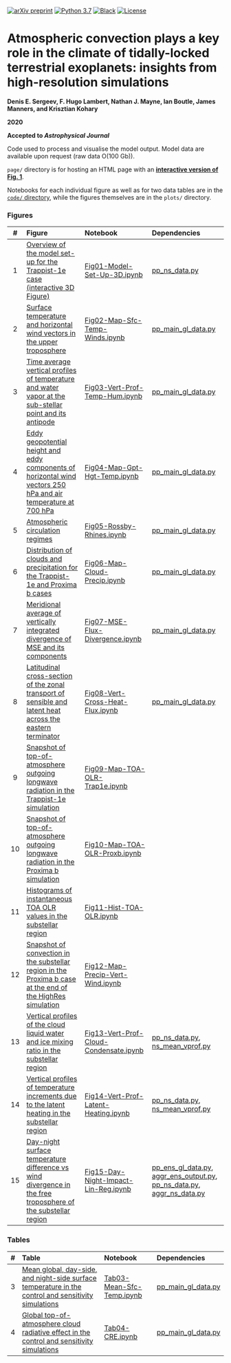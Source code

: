 [![arXiv preprint](https://img.shields.io/badge/arXiv-2004.03007-red)](https://arxiv.org/abs/2004.03007)
[![Python 3.7](https://img.shields.io/badge/python-3.7-blue.svg)](https://www.python.org/downloads/release/python-370/)
[![Black](https://img.shields.io/badge/code%20style-black-000000.svg)](https://github.com/psf/black)
[![License](https://img.shields.io/badge/license-GPL3-green)](LICENSE)

# Atmospheric convection plays a key role in the climate of tidally-locked terrestrial exoplanets: insights from high-resolution simulations
**Denis E. Sergeev, F. Hugo Lambert, Nathan J. Mayne, Ian Boutle, James Manners, and Krisztian Kohary**

**2020**

**Accepted to *Astrophysical Journal***

Code used to process and visualise the model output.
Model data are available upon request (raw data O(100 Gb)).

`page/` directory is for hosting an HTML page with an **[interactive version of Fig. 1](https://dennissergeev.github.io/exoconvection-apj-2020)**.

Notebooks for each individual figure as well as for two data tables are in the [`code/` directory](code), while the figures themselves are in the `plots/` directory.

### Figures
|  #  | Figure                                                                                                                                                                                                    | Notebook                                                                              | Dependencies                                                                                                                                                             |
|:---:|:----------------------------------------------------------------------------------------------------------------------------------------------------------------------------------------------------------|:--------------------------------------------------------------------------------------|:-------------------------------------------------------------------------------------------------------------------------------------------------------------------------|
|  1 | [Overview of the model set-up for the Trappist-1e case (interactive 3D Figure)](plots/trap1e_grcs_110d_view3d__enlarged.png)                                                                              | [Fig01-Model-Set-Up-3D.ipynb](https://nbviewer.jupyter.org/github/dennissergeev/exoconvection-apj-2020/blob/master/code/Fig01-Model-Set-Up-3D.ipynb)                       | [pp_ns_data.py](code/pp_ns_data.py)                                                                                                                                      |
|  2 | [Surface temperature and horizontal wind vectors in the upper troposphere](plots/trap1e_proxb__grcs_llcs_all_rain_acoff__tsfc_winds__plev250hpa.pdf)                                                      | [Fig02-Map-Sfc-Temp-Winds.ipynb](https://nbviewer.jupyter.org/github/dennissergeev/exoconvection-apj-2020/blob/master/code/Fig02-Map-Sfc-Temp-Winds.ipynb)                 | [pp_main_gl_data.py](code/pp_main_gl_data.py)                                                                                                                            |
|  3 | [Time average vertical profiles of temperature and water vapor at the sub-stellar point and its antipode](plots/trap1e_proxb__grcs_llcs_all_rain_acoff__vprof_daynight_pm01deg__temp_shum)                | [Fig03-Vert-Prof-Temp-Hum.ipynb](https://nbviewer.jupyter.org/github/dennissergeev/exoconvection-apj-2020/blob/master/code/Fig03-Vert-Prof-Temp-Hum.ipynb)                 | [pp_main_gl_data.py](code/pp_main_gl_data.py)                                                                                                                            |
|  4 | [Eddy geopotential height and eddy components of horizontal wind vectors 250 hPa and air temperature at 700 hPa](plots/trap1e_proxb__grcs_llcs_all_rain_acoff__ghgt_winds_eddy__250hpa__temp__700hpa.pdf) | [Fig04-Map-Gpt-Hgt-Temp.ipynb](https://nbviewer.jupyter.org/github/dennissergeev/exoconvection-apj-2020/blob/master/code/Fig04-Map-Gpt-Hgt-Temp.ipynb)                     | [pp_main_gl_data.py](code/pp_main_gl_data.py)                                                                                                                            |
|  5 | [Atmospheric circulation regimes](plots/trap1e_proxb__grcs_llcs_all_rain_acoff__nondim_rossby_rhines__hgt0-15km.pdf)                                                                                      | [Fig05-Rossby-Rhines.ipynb](https://nbviewer.jupyter.org/github/dennissergeev/exoconvection-apj-2020/blob/master/code/Fig05-Rossby-Rhines.ipynb)                           | [pp_main_gl_data.py](code/pp_main_gl_data.py)                                                                                                                            |
|  6 | [Distribution of clouds and precipitation for the Trappist-1e and Proxima b cases](plots/trap1e_proxb__grcs_llcs_all_rain_acoff__cloud_types__w_precip.pdf)                                               | [Fig06-Map-Cloud-Precip.ipynb](https://nbviewer.jupyter.org/github/dennissergeev/exoconvection-apj-2020/blob/master/code/Fig06-Map-Cloud-Precip.ipynb)                     | [pp_main_gl_data.py](code/pp_main_gl_data.py)                                                                                                                            |
|  7 | [Meridional average of vertically integrated divergence of MSE and its components](plots/trap1e_proxb__grcs_llcs_all_rain_acoff__mse_div_merid_mean.pdf)                                                  | [Fig07-MSE-Flux-Divergence.ipynb](https://nbviewer.jupyter.org/github/dennissergeev/exoconvection-apj-2020/blob/master/code/Fig07-MSE-Flux-Divergence.ipynb)               | [pp_main_gl_data.py](code/pp_main_gl_data.py)                                                                                                                            |
|  8 | [Latitudinal cross-section of the zonal transport of sensible and latent heat across the eastern terminator](plots/trap1e_proxb__grcs_llcs_all_rain_acoff__vcross_lon90E__hgt0-16__zonal_fluxes.pdf)      | [Fig08-Vert-Cross-Heat-Flux.ipynb](https://nbviewer.jupyter.org/github/dennissergeev/exoconvection-apj-2020/blob/master/code/Fig08-Vert-Cross-Heat-Flux.ipynb)             | [pp_main_gl_data.py](code/pp_main_gl_data.py)                                                                                                                            |
|  9 | [Snapshot of top-of-atmosphere outgoing longwave radiation in the Trappist-1e simulation](plots/trap1e__grcs__toa_olr_map__102d.pdf)                                                                      | [Fig09-Map-TOA-OLR-Trap1e.ipynb](https://nbviewer.jupyter.org/github/dennissergeev/exoconvection-apj-2020/blob/master/code/Fig09-Map-TOA-OLR-Trap1e.ipynb)                 |                                                                                                                                                                          |
| 10 | [Snapshot of top-of-atmosphere outgoing longwave radiation in the Proxima b simulation](plots/proxb__grcs__toa_olr_map__100d.pdf)                                                                         | [Fig10-Map-TOA-OLR-Proxb.ipynb](https://nbviewer.jupyter.org/github/dennissergeev/exoconvection-apj-2020/blob/master/code/Fig10-Map-TOA-OLR-Proxb.ipynb)                   |                                                                                                                                                                          |
| 11 | [Histograms of instantaneous TOA OLR values in the substellar region](plots/trap1e_proxb__grcs__toa_olr_hist.pdf)                                                                                         | [Fig11-Hist-TOA-OLR.ipynb](https://nbviewer.jupyter.org/github/dennissergeev/exoconvection-apj-2020/blob/master/code/Fig11-Hist-TOA-OLR.ipynb)                             |                                                                                                                                                                          |
| 12 | [Snapshot of convection in the substellar region in the Proxima b case at the end of the HighRes simulation](plots/proxb__grcs__precip_w_map.pdf)                                                         | [Fig12-Map-Precip-Vert-Wind.ipynb](https://nbviewer.jupyter.org/github/dennissergeev/exoconvection-apj-2020/blob/master/code/Fig12-Map-Precip-Vert-Wind.ipynb)             |                                                                                                                                                                          |
| 13 | [Vertical profiles of the cloud liquid water and ice mixing ratio in the substellar region](plots/trap1e_proxb__grcs__vprof_qcl_qcf.pdf)                                                                  | [Fig13-Vert-Prof-Cloud-Condensate.ipynb](https://nbviewer.jupyter.org/github/dennissergeev/exoconvection-apj-2020/blob/master/code/Fig13-Vert-Prof-Cloud-Condensate.ipynb) | [pp_ns_data.py](code/pp_ns_data.py), [ns_mean_vprof.py](code/ns_mean_vprof.py)                                                                                           |
| 14 | [Vertical profiles of temperature increments due to the latent heating in the substellar region](plots/trap1e_proxb__grcs__vprof_t_incr_lh.pdf)                                                           | [Fig14-Vert-Prof-Latent-Heating.ipynb](https://nbviewer.jupyter.org/github/dennissergeev/exoconvection-apj-2020/blob/master/code/Fig14-Vert-Prof-Latent-Heating.ipynb)     | [pp_ns_data.py](code/pp_ns_data.py), [ns_mean_vprof.py](code/ns_mean_vprof.py)                                                                                           |
| 15 | [Day-night surface temperature difference vs wind divergence in the free troposphere of the substellar region](plots/trap1e_proxb__grcs__scatter_w_linreg__hdiv_5_20km_ss__t_sfc_diff_dn.pdf)             | [Fig15-Day-Night-Impact-Lin-Reg.ipynb](https://nbviewer.jupyter.org/github/dennissergeev/exoconvection-apj-2020/blob/master/code/Fig15-Day-Night-Impact-Lin-Reg.ipynb)     | [pp_ens_gl_data.py](code/pp_ens_gl_data.py), [aggr_ens_output.py](code/aggr_ens_output.py), [pp_ns_data.py](code/pp_ns_data.py), [aggr_ns_data.py](code/aggr_ns_data.py) |

### Tables
| #  | Table                                                                                                                                 | Notebook                                                    | Dependencies                                  |
|---:|:--------------------------------------------------------------------------------------------------------------------------------------|:------------------------------------------------------------|:----------------------------------------------|
| 3 | [Mean global, day-side, and night-side surface temperature in the control and sensitivity simulations](tables/mean_sfc_temp_table.tex) | [Tab03-Mean-Sfc-Temp.ipynb](code/Tab03-Mean-Sfc-Temp.ipynb) | [pp_main_gl_data.py](code/pp_main_gl_data.py) |
| 4 | [Global top-of-atmosphere cloud radiative effect in the control and sensitivity simulations](tables/cre_table.tex)                     | [Tab04-CRE.ipynb](code/Tab04-CRE.ipynb)                     | [pp_main_gl_data.py](code/pp_main_gl_data.py) |
